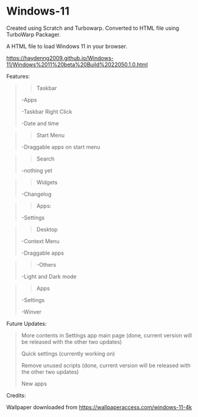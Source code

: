 # Windows-11
Created using Scratch and Turbowarp. 
Converted to HTML file using TurboWarp Packager.

A HTML file to load Windows 11 in your browser.

https://haydenng2009.github.io/Windows-11/Windows%2011%20beta%20Build%2022050.1.0.html

Features:

>>Taskbar
>
>-Apps
>
>-Taskbar Right Click
>
>-Date and time

>>Start Menu
>
>-Draggable apps on start menu

>>Search
>
>-nothing yet

>>Widgets
>
>-Changelog

>>Apps:
>
>-Settings

>>Desktop
>
>-Context Menu
>
>-Draggable apps

>>-Others
>
>-Light and Dark mode

>>Apps
>
>-Settings
>
>-Winver

Future Updates:

>More contents in Settings app main page (done, current version will be released with the other two updates)
>
>Quick settings (currently working on)
>
>Remove unused scripts (done, current version will be released with the other two updates)
>
>New apps

Credits:

Wallpaper downloaded from https://wallpaperaccess.com/windows-11-4k
